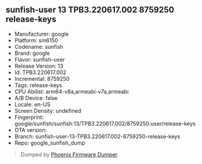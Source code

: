 ## sunfish-user 13 TPB3.220617.002 8759250 release-keys
- Manufacturer: google
- Platform: sm6150
- Codename: sunfish
- Brand: google
- Flavor: sunfish-user
- Release Version: 13
- Id: TPB3.220617.002
- Incremental: 8759250
- Tags: release-keys
- CPU Abilist: arm64-v8a,armeabi-v7a,armeabi
- A/B Device: false
- Locale: en-US
- Screen Density: undefined
- Fingerprint: google/sunfish/sunfish:13/TPB3.220617.002/8759250:user/release-keys
- OTA version: 
- Branch: sunfish-user-13-TPB3.220617.002-8759250-release-keys
- Repo: google_sunfish_dump


>Dumped by [Phoenix Firmware Dumper](https://github.com/DroidDumps/phoenix_firmware_dumper)
